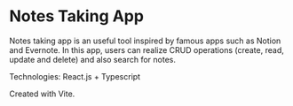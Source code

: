 # Notes Taking App

Notes taking app is an useful tool inspired by famous apps such as Notion and Evernote. 
In this app, users can realize CRUD operations (create, read, update and delete) and also search for notes. 

Technologies: React.js + Typescript

Created with Vite.
